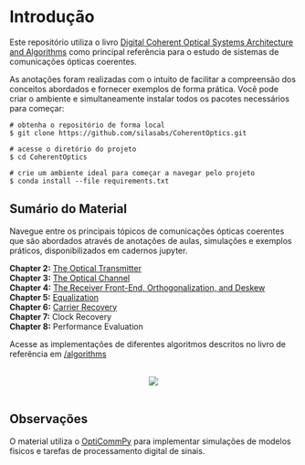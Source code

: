 # Introdução

Este repositório utiliza o livro [Digital
Coherent Optical Systems Architecture and Algorithms](https://www.amazon.com.br/Digital-Coherent-Optical-Systems-Architecture/dp/3030665402/ref=sr_1_1?__mk_pt_BR=%C3%85M%C3%85%C5%BD%C3%95%C3%91&crid=3CIEB4R4W6ZSS&keywords=Digital+Coherent+Optical+Systems+Architecture+and+Algorithms&qid=1707700545&sprefix=digital+coherent+optical+systems+architecture+and+algorithms%2Caps%2C159&sr=8-1&ufe=app_do%3Aamzn1.fos.25548f35-0de7-44b3-b28e-0f56f3f96147) como principal referência para o estudo de sistemas de comunicações ópticas coerentes.

As anotações foram realizadas com o intuito de facilitar a compreensão dos conceitos abordados e fornecer exemplos de forma prática. Você pode criar o ambiente e simultaneamente instalar todos os pacotes necessários para começar:

    # obtenha o repositório de forma local
    $ git clone https://github.com/silasabs/CoherentOptics.git
    
    # acesse o diretório do projeto
    $ cd CoherentOptics
    
    # crie um ambiente ideal para começar a navegar pelo projeto
    $ conda install --file requirements.txt    

## Sumário do Material

Navegue entre os principais tópicos de comunicações ópticas coerentes que são abordados através de anotações de aulas, simulações e exemplos práticos, disponibilizados em cadernos jupyter.

**Chapter 2:** [The Optical Transmitter](https://github.com/silasabs/CoherentOptics/blob/main/Jupyter/Optical%20Transmitters.ipynb)\
**Chapter 3:** [The Optical Channel](https://github.com/silasabs/CoherentOptics/blob/main/Jupyter/Optical%20Channel.ipynb) \
**Chapter 4:** [The Receiver Front-End, Orthogonalization, and Deskew](https://github.com/silasabs/CoherentOptics/blob/main/Jupyter/Coherent%20Receiver%20Front-End.ipynb) \
**Chapter 5:** [Equalization](https://github.com/silasabs/CoherentOptics/blob/main/Jupyter/Equalization.ipynb) \
**Chapter 6:** [Carrier Recovery](https://github.com/silasabs/CoherentOptics/blob/main/Jupyter/Carrier%20Recovery.ipynb) \
**Chapter 7:** Clock Recovery \
**Chapter 8:** Performance Evaluation

Acesse as implementações de diferentes algoritmos descritos no livro de referência em [/algorithms](https://github.com/silasabs/CoherentOptics/tree/main/algorithms)

<br>
<center>
    <img src="https://i.postimg.cc/bYxScJ79/DSP-Algorithms.png">
</center>
<br>

## Observações

O material utiliza o [OptiCommPy](https://github.com/edsonportosilva/OptiCommPy) para implementar simulações de modelos físicos e tarefas de processamento digital de sinais.